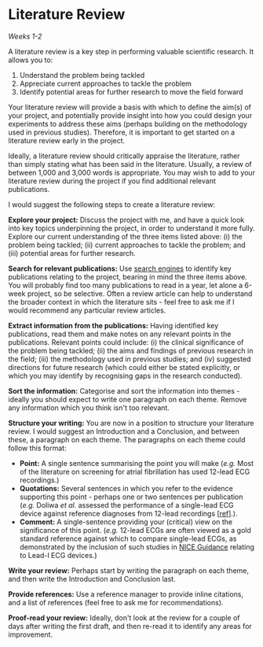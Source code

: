 # Literature Review
_Weeks 1-2_

A literature review is a key step in performing valuable scientific research. It allows you to: 
1. Understand the problem being tackled
2. Appreciate current approaches to tackle the problem
3. Identify potential areas for further research to move the field forward

Your literature review will provide a basis with which to define the aim(s) of your project, and potentially provide insight into how you could design your experiments to address these aims (perhaps building on the methodology used in previous studies). Therefore, it is important to get started on a literature review early in the project.

Ideally, a literature review should critically appraise the literature, rather than simply stating what has been said in the literature. Usually, a review of between 1,000 and 3,000 words is appropriate. You may wish to add to your literature review during the project if you find additional relevant publications.

I would suggest the following steps to create a literature review:

**Explore your project:** Discuss the project with me, and have a quick look into key topics underpinning the project, in order to understand it more fully. Explore our current understanding of the three items listed above: (i) the problem being tackled; (ii) current approaches to tackle the problem; and (iii) potential areas for further research.

**Search for relevant publications:** Use [search engines](https://peterhcharlton.github.io/info/tools/search_engines.html) to identify key publications relating to the project, bearing in mind the three items above. You will probably find too many publications to read in a year, let alone a 6-week project, so be selective. Often a review article can help to understand the broader context in which the literature sits - feel free to ask me if I would recommend any particular review articles.

**Extract information from the publications:** Having identified key publications, read them and make notes on any relevant points in the publications. Relevant points could include: (i) the clinical significance of the problem being tackled; (ii) the aims and findings of previous research in the field; (iii) the methodology used in previous studies; and (iv) suggested directions for future research (which could either be stated explicitly, or which you may identify by recognising gaps in the research conducted).

**Sort the information:** Categorise and sort the information into themes - ideally you should expect to write one paragraph on each theme. Remove any information which you think isn't too relevant.

**Structure your writing:** You are now in a position to structure your literature review. I would suggest an Introduction and a Conclusion, and between these, a paragraph on each theme. The paragraphs on each theme could follow this format:
- **Point:** A single sentence summarising the point you will make (_e.g._ Most of the literature on screening for atrial fibrillation has used 12-lead ECG recordings.)
- **Quotations:** Several sentences in which you refer to the evidence supporting this point - perhaps one or two sentences per publication (_e.g._ Doliwa _et al._ assessed the performance of a single-lead ECG device against reference diagnoses from 12-lead recordings [[ref](https://doi.org/10.1080/14017430802593435)].).
- **Comment:** A single-sentence providing your (critical) view on the significance of this point. (_e.g._ 12-lead ECGs are often viewed as a gold standard reference against which to compare single-lead ECGs, as demonstrated by the inclusion of such studies in [NICE Guidance](https://www.nice.org.uk/guidance/dg35/resources/leadi-ecg-devices-for-detecting-symptomatic-atrial-fibrillation-using-single-time-point-testing-in-primary-care-pdf-1053752401861) relating to Lead-I ECG devices.)

**Write your review:** Perhaps start by writing the paragraph on each theme, and then write the Introduction and Conclusion last.

**Provide references:** Use a reference manager to provide inline citations, and a list of references (feel free to ask me for recommendations).

**Proof-read your review:** Ideally, don't look at the review for a couple of days after writing the first draft, and then re-read it to identify any areas for improvement.
